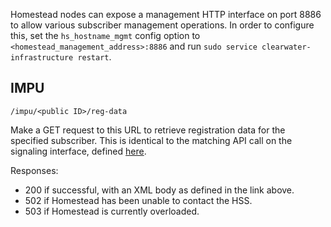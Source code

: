 Homestead nodes can expose a management HTTP interface on port 8886 to allow various subscriber management operations. In order to configure this, set the `hs_hostname_mgmt` config option to `<homestead_management_address>:8886` and run `sudo service clearwater-infrastructure restart`.

## IMPU

    /impu/<public ID>/reg-data

Make a GET request to this URL to retrieve registration data for the specified subscriber. This is identical to the matching API call on the signaling interface, defined [here](https://github.com/Metaswitch/homestead/blob/dev/docs/homestead_api.md#impu---persistent-registration-state).

Responses:

  * 200 if successful, with an XML body as defined in the link above.
  * 502 if Homestead has been unable to contact the HSS.
  * 503 if Homestead is currently overloaded.
